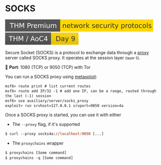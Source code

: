 # SOCKS

[![networksecurityprotocols](../../../cybersecurity/_badges/thmp/networksecurityprotocols.svg)](https://tryhackme.com/room/networksecurityprotocols)
[![adventofcyber4](../../../cybersecurity/_badges/thm/adventofcyber4/day9.svg)](https://tryhackme.com/room/adventofcyber4)

<div class="row row-cols-lg-2"><div>

Secure Socket (SOCKS) is a protocol to exchange data through a [proxy](../topology/devices/proxy.md) server called SOCKS proxy. It operates at the session layer <small>(layer 5)</small>.

🐊️ **Port**: 1080 (TCP) or 9050 (TCP) with Tor

You can run a SOCKS proxy using [metasploit](/cybersecurity/red-team/tools/frameworks/metasploit/index.md):

```shell!
msf6> route print # list current routes
msf6> route add IP/32 -1 # add one IP, can be a range, routed through the last (-1) session 
msf6> use auxiliary/server/socks_proxy
exploit> run srvhost=127.0.0.1 srvport=9050 version=4a 
```
</div><div>

Once a SOCKS proxy is started, you can use it with either

* The `--proxy` flag, if it's supported

```ps
$ curl --proxy socks4a://localhost:9050 [...]
```

* The `proxychains` wrapper

```ps
$ proxychains [Some command]
$ proxychains -q [Some command]
```
</div></div>